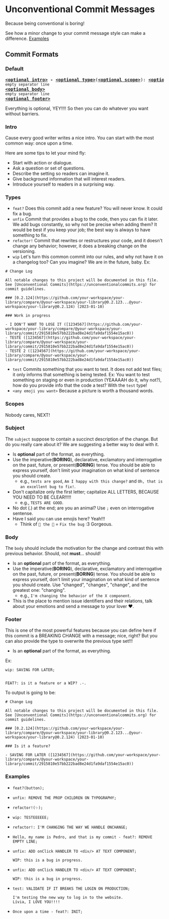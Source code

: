 # Unconventional Commit Messages

Because being conventional is boring!

See how a minor change to your commit message style can make a difference. [Examples](#examples)

## Commit Formats

### Default

<pre>
<b><a href="#types">&lt;optional intro&gt;</a> - </b><b><a href="#types">&lt;optional type&gt;</a></b></font>(<b><a href="#scopes">&lt;optional scope&gt;</a></b>): <b><a href="#subject">&lt;optional subject&gt;</a></b>
<sub>empty separator line</sub>
<b><a href="#body">&lt;optional body&gt;</a></b>
<sub>empty separator line</sub>
<b><a href="#footer">&lt;optional footer&gt;</a></b>
</pre>

Everything is optional, YEY!!!! So then you can do whatever you want without barriers.

### Intro

Cause every good writer writes a nice intro.
You can start with the most common way: once upon a time.

Here are some tips to let your mind fly:

- Start with action or dialogue.
- Ask a question or set of questions.
- Describe the setting so readers can imagine it.
- Give background information that will interest readers.
- Introduce yourself to readers in a surprising way.

### Types

- `feat?` Does this commit add a new feature? You will never know. It could fix a bug.
- `unfix` Commit that provides a bug to the code, then you can fix it later. We add bugs constantly, so why not be precise when adding them?
  It would be best if you keep your job; the best way is always to have something to fix.
- `refactor!` Commit that rewrites or restructures your code, and it doesn't change any behavior; however, it does a breaking change on the versioning.
- `wip` Let's turn this common commit into our rules, and why not have it on a changelog too? Can you imagine? We are in the future, baby.
  Ex:

```
# Change Log

All notable changes to this project will be documented in this file.
See [Unconventional Commits](https://unconventionalcommits.org) for commit guidelines.

### [0.2.124](https://github.com/your-workspace/your-library/compare/@your-workspace/your-library@0.2.123...@your-workspace/your-library@0.2.124) (2023-01-10)

### Work in progress

- I DON'T WANT TO LOSE IT ([1234567](https://github.com/your-workspace/your-library/compare/@your-workspace/your-library/commit/2915810e57bb222bad8e24d1fa9daf1554e15ac0))
- TESTE ([1234567](https://github.com/your-workspace/your-library/compare/@your-workspace/your-library/commit/2915810e57bb222bad8e24d1fa9daf1554e15ac0))
- TESTE 2 ([1234567](https://github.com/your-workspace/your-library/compare/@your-workspace/your-library/commit/2915810e57bb222bad8e24d1fa9daf1554e15ac0))

```

- `test` Commits something that you want to test. It does not add test files; it only informs that something is being tested.
  Ex: You want to test something on staging or even in production (YEAAAAH do it, why not?), how do you provide info that the code a test? With the `test` type!
- `<any emoji you want>` Because a picture is worth a thousand words.

### Scopes

Nobody cares, NEXT!

### Subject

The `subject` suppose to contain a succinct description of the change. But do you really care about it? We are suggesting a better way to deal with it.

- Is **optional** part of the format, as everything.
- Use the imperative(**BORING**), declarative, exclamatory and interrogative on the past, future, or present(**BORING**) tense. You should be able to express yourself, don't limit your imagination on what kind of sentence you should create.
  - e.g., `tests are good`, `Am I happy with this change?` and `Oh, that is an excellent bug to fix!`.
- Don't capitalize only the first letter; capitalize ALL LETTERS, BECAUSE YOU NEED TO BE CLEAR!!!!!
  - e.g., `TESTS ARE GOOD`.
- No dot (.) at the end; are you an animal? Use `;` even on interrogative sentense.
- Have I said you can use emojis here? Yeah!!!
  - Think of `🔧 the 🐛` = `Fix the bug` :3 Gorgeous.

### Body

The `body` should include the motivation for the change and contrast this with previous behavior. Should, not **must**... should!

- Is an **optional** part of the format, as everything.
- Use the imperative(**BORING**), declarative, exclamatory and interrogative on the past, future, or present(**BORING**) tense. You should be able to express yourself, don't limit your imagination on what kind of sentence you should create. Use "changed", "changes", "change", and the greatest one: "changing".
  - e.g., `I'm changing the behavior of the X component`.
- This is the place to mention issue identifiers and their relations, talk about your emotions and send a message to your lover :heart:.

### Footer

This is one of the most powerful features because you can define here if this commit is a BREAKING CHANGE with a message; nice, right? But you can also provide the type to overwrite the previous type set!!!

- Is an **optional** part of the format, as everything.

Ex:

```
wip: SAVING FOR LATER;


FEAT?: is it a feature or a WIP? .-.
```

To output is going to be:

```
# Change Log

All notable changes to this project will be documented in this file.
See [Unconventional Commits](https://unconventionalcommits.org) for commit guidelines.

### [0.2.124](https://github.com/your-workspace/your-library/compare/@your-workspace/your-library@0.2.123...@your-workspace/your-library@0.2.124) (2023-01-10)

### Is it a feature?

- SAVING FOR LATER ([1234567](https://github.com/your-workspace/your-library/compare/@your-workspace/your-library/commit/2915810e57bb222bad8e24d1fa9daf1554e15ac0))
```

### Examples

- ```
  feat?(button);
  ```
- ```
  unfix: REMOVE THE PROP CHILDREN ON TYPOGRAPHY;
  ```
- ```
  refactor!(✨);
  ```
- ```
  wip: TESTEEEEEE;
  ```
- ```
  refactor!: I'M CHANGING THE WAY WE HANDLE ONCHANGE;
  ```
- ```
  Hello, my name is Pedro, and that is my commit - feat?: REMOVE EMPTY LINE;
  ```
- ```
  unfix: ADD onClick HANDLER TO <div/> AT TEXT COMPONENT;

  WIP: this is a bug in progress.
  ```

- ```
  unfix: ADD onClick HANDLER TO <div/> AT TEXT COMPONENT;

  WIP: this is a bug in progress.
  ```

- ```
  test: VALIDATE IF IT BREAKS THE LOGIN ON PRODUCTION;

  I'm testing the new way to log in to the website.
  Lívia, I LOVE YOU!!!!
  ```

- ```
  Once upon a time - feat?: INIT;
  ```
